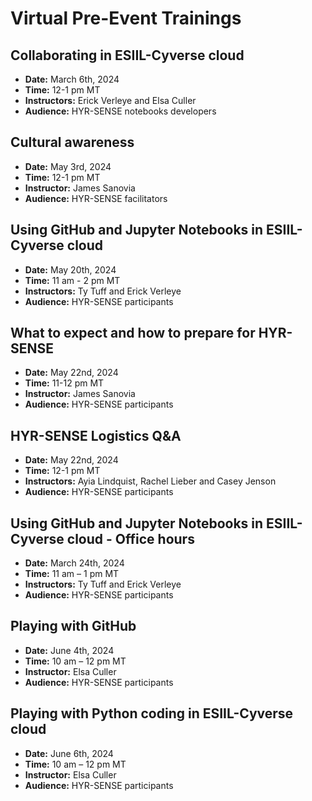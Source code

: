 # Virtual Pre-Event Trainings

## Collaborating in ESIIL-Cyverse cloud
- **Date:** March 6th, 2024
- **Time:** 12-1 pm MT
- **Instructors:** Erick Verleye and Elsa Culler
- **Audience:** HYR-SENSE notebooks developers

## Cultural awareness 
- **Date:** May 3rd, 2024
- **Time:** 12-1 pm MT
- **Instructor:** James Sanovia
- **Audience:** HYR-SENSE facilitators

## Using GitHub and Jupyter Notebooks in ESIIL-Cyverse cloud
- **Date:** May 20th, 2024
- **Time:** 11 am - 2 pm MT
- **Instructors:** Ty Tuff and Erick Verleye
- **Audience:** HYR-SENSE participants

## What to expect and how to prepare for HYR-SENSE
- **Date:** May 22nd, 2024
- **Time:** 11-12 pm MT
- **Instructor:** James Sanovia
- **Audience:** HYR-SENSE participants

## HYR-SENSE Logistics Q&A
- **Date:** May 22nd, 2024
- **Time:** 12-1 pm MT
- **Instructors:** Ayia Lindquist, Rachel Lieber and Casey Jenson
- **Audience:** HYR-SENSE participants

## Using GitHub and Jupyter Notebooks in ESIIL-Cyverse cloud - Office hours
- **Date:** March 24th, 2024
- **Time:** 11 am – 1 pm MT
- **Instructors:** Ty Tuff and Erick Verleye
- **Audience:** HYR-SENSE participants

## Playing with GitHub
- **Date:** June 4th, 2024
- **Time:** 10 am – 12 pm MT
- **Instructor:** Elsa Culler
- **Audience:** HYR-SENSE participants

## Playing with Python coding in ESIIL-Cyverse cloud 
- **Date:** June 6th, 2024
- **Time:** 10 am – 12 pm MT
- **Instructor:** Elsa Culler
- **Audience:** HYR-SENSE participants
